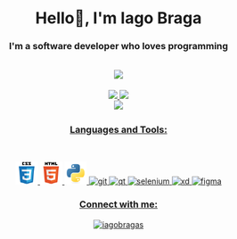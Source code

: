 <h1 align="center">Hello👋, I'm Iago Braga</h1>
<h3 align="center">I'm a software developer who loves programming</h3>
<br/>

<div align="center">
 <img height="180em" src="https://i.pinimg.com/originals/e4/26/70/e426702edf874b181aced1e2fa5c6cde.gif">
</div>
<br/>

<div align="center">
  <a href="https://github.com/iago-bragas">
  <img height="180em" src="https://github-readme-stats.vercel.app/api/top-langs/?username=iagobragas&layout=compact&langs_count=7&theme=dracula" height="250" />
  <img height="180em" src="https://github-readme-stats.vercel.app/api?username=iagobragas&show_icons=true&theme=dracula&include_all_commits=true&count_private=true" height="250"/>
 </div>
<div align="center">
 <img src="https://streak-stats.demolab.com?user=iagobragas&theme=dracula">
</div>
  
<h3 align="center">Languages and Tools:</h3>
  <br/>
<p align="center">
  <img src="https://raw.githubusercontent.com/devicons/devicon/master/icons/css3/css3-original-wordmark.svg" alt="css3" width="40" height="40"/>
  <img src="https://raw.githubusercontent.com/devicons/devicon/master/icons/html5/html5-original-wordmark.svg" alt="html5" width="40" height="40"/> 
  <img src="https://raw.githubusercontent.com/devicons/devicon/master/icons/python/python-original.svg" alt="python" width="40" height="40"/> 
  <img src="https://www.vectorlogo.zone/logos/git-scm/git-scm-icon.svg" alt="git" width="40" height="40"/> 
  <img src="https://upload.wikimedia.org/wikipedia/commons/0/0b/Qt_logo_2016.svg" alt="qt" width="40" height="40"/> 
  <img src="https://raw.githubusercontent.com/detain/svg-logos/780f25886640cef088af994181646db2f6b1a3f8/svg/selenium-logo.svg" alt="selenium" width="40" height="40"/> 
  <img src="https://cdn.worldvectorlogo.com/logos/adobe-xd.svg" alt="xd" width="40" height="40"/>
  <img src="https://www.vectorlogo.zone/logos/figma/figma-icon.svg" alt="figma" width="40" height="40"/> 
 </p>

<h3 align="center">Connect with me:</h3>
  <p align="center">
  <a href="https://linkedin.com/in/iagobragas" target="blank">
    <img align="center" src="https://raw.githubusercontent.com/rahuldkjain/github-profile-readme-generator/master/src/images/icons/Social/linked-in-alt.svg" alt="iagobragas" height="30" width="40" />
   </a>
</p>
  
